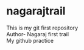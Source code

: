 # nagarajtrail
This is my git first repository
<br>
Author- Nagaraj first trail
<br>
My github practice
